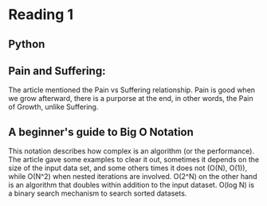 # Reading 1
## Python 

## Pain and Suffering: 
The article mentioned the Pain vs Suffering relationship.
Pain is good when we grow afterward, there is a purporse at the end, in other words, the Pain of Growth, unlike Suffering.


## A beginner's guide to Big O Notation
This notation describes how complex is an algorithm (or the performance).
The article gave some examples to clear it out, sometimes it depends on the size of the input data set, and some others times it does not (O(N), O(1)), while O(N^2) when nested iterations are involved.
O(2^N) on the other hand is an algorithm that doubles within addition to the input dataset.
O(log N) is a binary search mechanism to search sorted datasets.